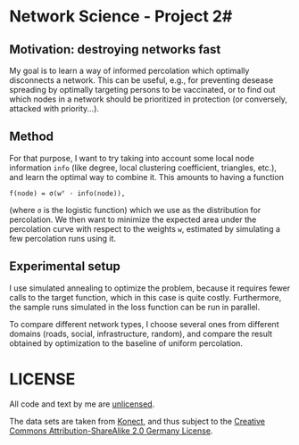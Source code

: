 # Network Science - Project 2#

## Motivation: destroying networks fast ##

My goal is to learn a way of informed percolation which optimally disconnects a network.  This can be useful, e.g., for 
preventing desease spreading by optimally targeting persons to be vaccinated, or to find out which nodes in a network 
should be prioritized in protection (or conversely, attacked with priority...).

## Method ##

For that purpose, I want to try taking into account some local node information `info` (like degree, local clustering 
coefficient, triangles, etc.), and learn the optimal way to combine it. This amounts to having a function

    f(node) = σ(wᵀ · info(node)),
    
(where `σ` is the logistic function) which we use as the distribution for percolation.  We then want to minimize the 
expected area under the percolation curve with respect to the weights `w`, estimated by simulating a few percolation 
runs using it.

## Experimental setup ##

I use simulated annealing to optimize the problem, because it requires fewer calls to the target function, which in 
this case is quite costly.  Furthermore, the sample runs simulated in the loss function can be run in parallel.

To compare different network types, I choose several ones from different domains (roads, social, infrastructure, random),
and compare the result obtained by optimization to the baseline of uniform percolation.

# LICENSE #

All code and text by me are [unlicensed](http://unlicense.org/).

The data sets are taken from [Konect](http://konect.uni-koblenz.de), and thus subject to the 
[Creative Commons Attribution-ShareAlike 2.0 Germany License](http://konect.uni-koblenz.de/license).
